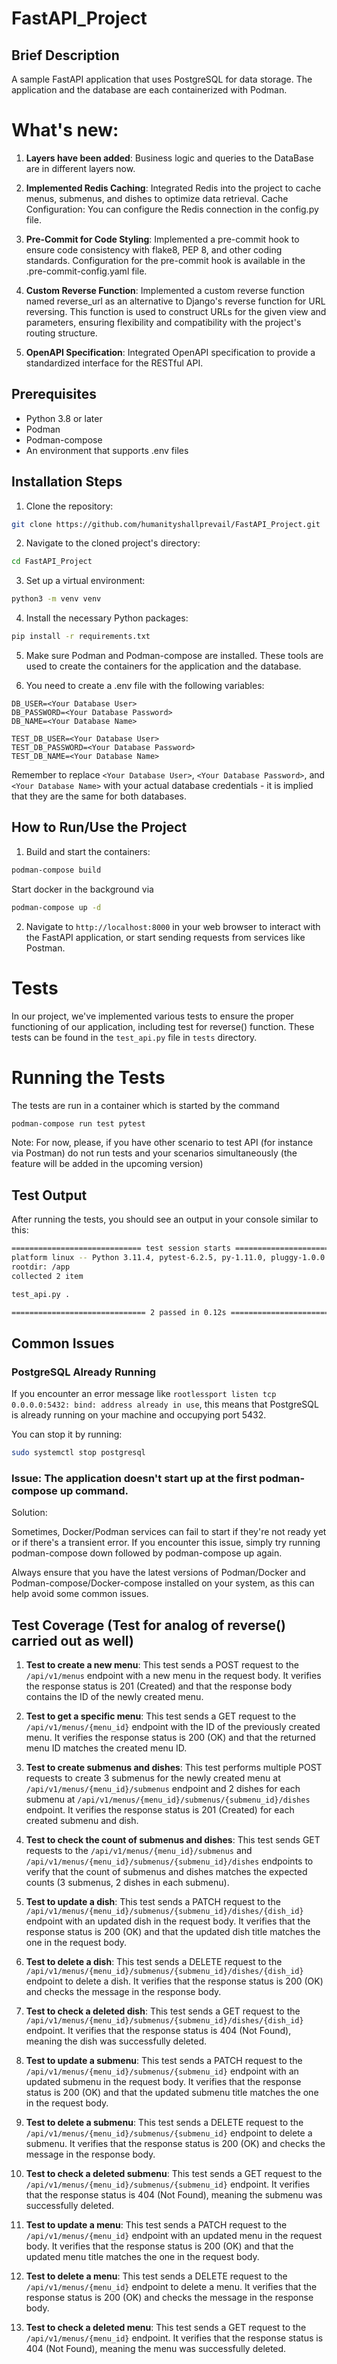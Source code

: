 # FastAPI_Project

## Brief Description

A sample FastAPI application that uses PostgreSQL for data storage. The application and the database are each containerized with Podman.

# What's new:

1. **Layers have been added**: Business logic and queries to the DataBase are in different layers now.

2. **Implemented Redis Caching**: Integrated Redis into the project to cache menus, submenus, and dishes to optimize data retrieval.
Cache Configuration: You can configure the Redis connection in the config.py file.

3. **Pre-Commit for Code Styling**: Implemented a pre-commit hook to ensure code consistency with flake8, PEP 8, and other coding standards. Configuration for the pre-commit hook is available in the .pre-commit-config.yaml file.

4. **Custom Reverse Function**: Implemented a custom reverse function named reverse_url as an alternative to Django's reverse function for URL reversing.
This function is used to construct URLs for the given view and parameters, ensuring flexibility and compatibility with the project's routing structure.

5. **OpenAPI Specification**: Integrated OpenAPI specification to provide a standardized interface for the RESTful API.

## Prerequisites
- Python 3.8 or later
- Podman
- Podman-compose
- An environment that supports .env files

## Installation Steps

1. Clone the repository:

```bash
git clone https://github.com/humanityshallprevail/FastAPI_Project.git
```

2. Navigate to the cloned project's directory:

```bash
cd FastAPI_Project
```
3. Set up a virtual environment:

```bash
python3 -m venv venv
```

4. Install the necessary Python packages:

```bash
pip install -r requirements.txt
```

5. Make sure Podman and Podman-compose are installed. These tools are used to create the containers for the application and the database.

6. You need to create a .env file with the following variables:

```env
DB_USER=<Your Database User>
DB_PASSWORD=<Your Database Password>
DB_NAME=<Your Database Name>

TEST_DB_USER=<Your Database User>
TEST_DB_PASSWORD=<Your Database Password>
TEST_DB_NAME=<Your Database Name>
```

Remember to replace `<Your Database User>`, `<Your Database Password>`, and `<Your Database Name>` with your actual database credentials - it is implied that they are
the same for both databases.

## How to Run/Use the Project

1. Build and start the containers:

```bash
podman-compose build

```

Start docker in the background via

```bash
podman-compose up -d
```

2. Navigate to `http://localhost:8000` in your web browser to interact with the FastAPI application, or start sending requests from services like Postman.

# Tests

In our project, we've implemented various tests to ensure the proper functioning of our application, including test for reverse() function. These tests can be found in the `test_api.py` file in `tests` directory.

# Running the Tests

The tests are run in a container which is started by the command

```bash
podman-compose run test pytest
```
Note: For now, please, if you have other scenario to test API (for instance via Postman) do not run tests and your scenarios simultaneously (the feature will be added in the upcoming version)

## Test Output

After running the tests, you should see an output in your console similar to this:

```bash
============================= test session starts ==============================
platform linux -- Python 3.11.4, pytest-6.2.5, py-1.11.0, pluggy-1.0.0
rootdir: /app
collected 2 item

test_api.py .                                                            [100%]

============================== 2 passed in 0.12s ===============================
```
## Common Issues

### PostgreSQL Already Running
If you encounter an error message like `rootlessport listen tcp 0.0.0.0:5432: bind: address already in use`, this means that PostgreSQL is already running on your machine and occupying port 5432.

You can stop it by running:

```bash
sudo systemctl stop postgresql
```
### Issue: The application doesn't start up at the first podman-compose up command.

Solution:

Sometimes, Docker/Podman services can fail to start if they're not ready yet or if there's a transient error. If you encounter this issue, simply try running podman-compose down followed by podman-compose up again.

Always ensure that you have the latest versions of Podman/Docker and Podman-compose/Docker-compose installed on your system, as this can help avoid some common issues.


## Test Coverage (Test for analog of reverse() carried out as well)

1. **Test to create a new menu**: This test sends a POST request to the `/api/v1/menus` endpoint with a new menu in the request body. It verifies the response status is 201 (Created) and that the response body contains the ID of the newly created menu.

2. **Test to get a specific menu**: This test sends a GET request to the `/api/v1/menus/{menu_id}` endpoint with the ID of the previously created menu. It verifies the response status is 200 (OK) and that the returned menu ID matches the created menu ID.

3. **Test to create submenus and dishes**: This test performs multiple POST requests to create 3 submenus for the newly created menu at `/api/v1/menus/{menu_id}/submenus` endpoint and 2 dishes for each submenu at `/api/v1/menus/{menu_id}/submenus/{submenu_id}/dishes` endpoint. It verifies the response status is 201 (Created) for each created submenu and dish.

4. **Test to check the count of submenus and dishes**: This test sends GET requests to the `/api/v1/menus/{menu_id}/submenus` and `/api/v1/menus/{menu_id}/submenus/{submenu_id}/dishes` endpoints to verify that the count of submenus and dishes matches the expected counts (3 submenus, 2 dishes in each submenu).

5. **Test to update a dish**: This test sends a PATCH request to the `/api/v1/menus/{menu_id}/submenus/{submenu_id}/dishes/{dish_id}` endpoint with an updated dish in the request body. It verifies that the response status is 200 (OK) and that the updated dish title matches the one in the request body.

6. **Test to delete a dish**: This test sends a DELETE request to the `/api/v1/menus/{menu_id}/submenus/{submenu_id}/dishes/{dish_id}` endpoint to delete a dish. It verifies that the response status is 200 (OK) and checks the message in the response body.

7. **Test to check a deleted dish**: This test sends a GET request to the `/api/v1/menus/{menu_id}/submenus/{submenu_id}/dishes/{dish_id}` endpoint. It verifies that the response status is 404 (Not Found), meaning the dish was successfully deleted.

8. **Test to update a submenu**: This test sends a PATCH request to the `/api/v1/menus/{menu_id}/submenus/{submenu_id}` endpoint with an updated submenu in the request body. It verifies that the response status is 200 (OK) and that the updated submenu title matches the one in the request body.

9. **Test to delete a submenu**: This test sends a DELETE request to the `/api/v1/menus/{menu_id}/submenus/{submenu_id}` endpoint to delete a submenu. It verifies that the response status is 200 (OK) and checks the message in the response body.

10. **Test to check a deleted submenu**: This test sends a GET request to the `/api/v1/menus/{menu_id}/submenus/{submenu_id}` endpoint. It verifies that the response status is 404 (Not Found), meaning the submenu was successfully deleted.

11. **Test to update a menu**: This test sends a PATCH request to the `/api/v1/menus/{menu_id}` endpoint with an updated menu in the request body. It verifies that the response status is 200 (OK) and that the updated menu title matches the one in the request body.

12. **Test to delete a menu**: This test sends a DELETE request to the `/api/v1/menus/{menu_id}` endpoint to delete a menu. It verifies that the response status is 200 (OK) and checks the message in the response body.

13. **Test to check a deleted menu**: This test sends a GET request to the `/api/v1/menus/{menu_id}` endpoint. It verifies that the response status is 404 (Not Found), meaning the menu was successfully deleted.
